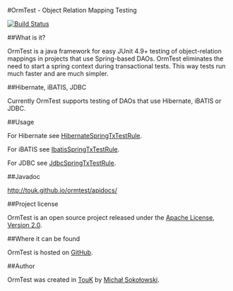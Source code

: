 #OrmTest - Object Relation Mapping Testing

[![Build Status](https://img.shields.io/travis/TouK/ormtest/master.svg?style=flat)](https://travis-ci.org/TouK/ormtest)

##What is it?

OrmTest is a java framework for easy JUnit 4.9+ testing of object-relation mappings in projects that use Spring-based DAOs. OrmTest eliminates the need to start a spring context during transactional tests. This way tests run much faster and are much simpler.

##Hibernate, iBATIS, JDBC 

Currently OrmTest supports testing of DAOs that use Hibernate, iBATIS or JDBC. 

##Usage

For Hibernate see [HibernateSpringTxTestRule](http://touk.github.io/ormtest/apidocs/pl/touk/ormtest/HibernateSpringTxTestRule.html).

For iBATIS see [IbatisSpringTxTestRule](http://touk.github.io/ormtest/apidocs/pl/touk/ormtest/IbatisSpringTxTestRule.html).

For JDBC see [JdbcSpringTxTestRule](http://touk.github.io/ormtest/apidocs/pl/touk/ormtest/JdbcSpringTxTestRule.html).

##Javadoc

http://touk.github.io/ormtest/apidocs/

##Project license

OrmTest is an open source project released under the [Apache License, Version 2.0](http://www.apache.org/licenses/LICENSE-2.0).

##Where it can be found

OrmTest is hosted on [GitHub](http://touk.github.com/ormtest/).

##Author

OrmTest was created in [TouK](http://touk.pl) by [Michał Sokołowski](mailto:msk@touk.pl).
